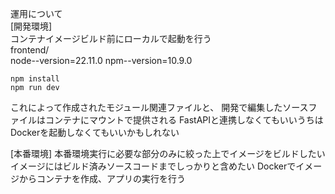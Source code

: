 運用について  
[開発環境]  
コンテナイメージビルド前にローカルで起動を行う  
frontend/  
node--version=22.11.0
npm--version=10.9.0
```
npm install
npm run dev
```
これによって作成されたモジュール関連ファイルと、
開発で編集したソースファイルはコンテナにマウントで提供される
FastAPIと連携しなくてもいいうちはDockerを起動しなくてもいいかもしれない

[本番環境]
本番環境実行に必要な部分のみに絞った上でイメージをビルドしたい
イメージにはビルド済みソースコードまでしっかりと含めたい
Dockerでイメージからコンテナを作成、アプリの実行を行う